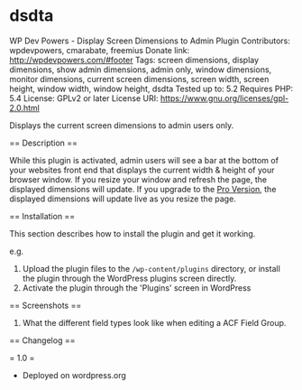 # dsdta
 WP Dev Powers - Display Screen Dimensions to Admin Plugin
Contributors: wpdevpowers, cmarabate, freemius
Donate link: http://wpdevpowers.com/#footer
Tags: screen dimensions, display dimensions, show admin dimensions, admin only, window dimensions, monitor dimensions, current screen dimensions, screen width, screen height, window width, window height, dsdta
Tested up to: 5.2
Requires PHP: 5.4
License: GPLv2 or later
License URI: https://www.gnu.org/licenses/gpl-2.0.html

Displays the current screen dimensions to admin users only.


== Description ==

While this plugin is activated, admin users will see a bar at the bottom of your websites front end that displays the current width &amp; height of your browser window. If you resize your window and refresh the page, the displayed dimensions will update. If you upgrade to the <a href="http://wpdevpowers.com/pro-pricing/display-screen-dimensions-to-admin" target="_blank">Pro Version</a>, the displayed dimensions will update live as you resize the page.


== Installation ==

This section describes how to install the plugin and get it working.

e.g.

1. Upload the plugin files to the `/wp-content/plugins` directory, or install the plugin through the WordPress plugins screen directly.
2. Activate the plugin through the 'Plugins' screen in WordPress


== Screenshots ==

1. What the different field types look like when editing a ACF Field Group.


== Changelog ==

= 1.0 =
* Deployed on wordpress.org


